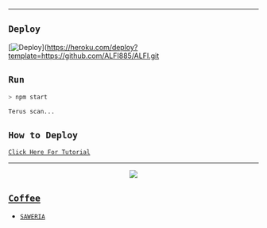 -------
## ```Deploy```

[![Deploy](https://www.herokucdn.com/deploy/button.svg)](https://heroku.com/deploy?template=https://github.com/ALFI885/ALFI.git

## `Run`

```bash
> npm start

Terus scan...

```

## ```How to Deploy```

[`Click Here For Tutorial`](https://youtu.be/_CP2_1Yqauo)<br>

----------

<p align="center">
  <a href="https://youtu.be/_CP2_1Yqauo"><img src="https://a.top4top.io/p_2081imvxm1.jpg" />
</p>


## ```Coffee```

- [`SAWERIA`](https://saweria.co/zeeoneofc)

